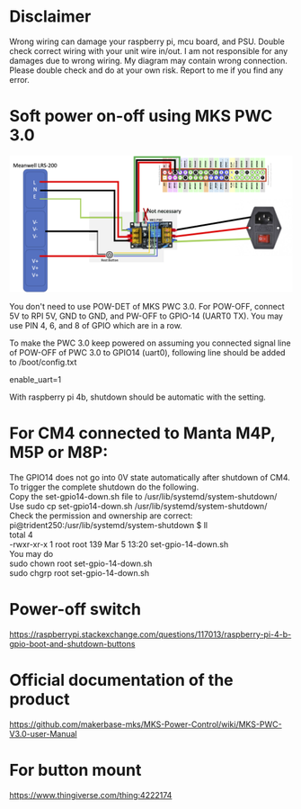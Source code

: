 # Disclaimer
Wrong wiring can damage your raspberry pi, mcu board, and PSU. Double check correct wiring with your unit wire in/out. I am not responsible for any damages due to wrong wiring. My diagram may contain wrong connection. Please double check and do at your own risk. Report to me if you find any error.

# Soft power on-off using MKS PWC 3.0

![RPi connnection](rpi_connection.png)

You don't need to use POW-DET of MKS PWC 3.0.
For POW-OFF, connect 5V to RPI 5V, GND to GND, and PW-OFF to GPIO-14 (UART0 TX). You may use PIN 4, 6, and 8 of GPIO which are in a row.

To make the PWC 3.0 keep powered on assuming you connected signal line of POW-OFF of PWC 3.0 to GPIO14 (uart0), following line should be added to /boot/config.txt

enable_uart=1

With raspberry pi 4b, shutdown should be automatic with the setting.

# For CM4 connected to Manta M4P, M5P or M8P:
The GPIO14 does not go into 0V state automatically after shutdown of CM4. To trigger the complete shutdown do the following. <br/>
Copy the set-gpio14-down.sh file to /usr/lib/systemd/system-shutdown/ <br/>
Use sudo cp set-gpio14-down.sh /usr/lib/systemd/system-shutdown/ <br/>
Check the permission and ownership are correct: <br/>
pi@trident250:/usr/lib/systemd/system-shutdown $ ll <br/>
total 4 <br/>
-rwxr-xr-x 1 root root 139 Mar  5 13:20 set-gpio-14-down.sh <br/>
You may do <br/>
sudo chown root set-gpio-14-down.sh <br/>
sudo chgrp root set-gpio-14-down.sh <br/>

# Power-off switch
https://raspberrypi.stackexchange.com/questions/117013/raspberry-pi-4-b-gpio-boot-and-shutdown-buttons



# Official documentation of the product
https://github.com/makerbase-mks/MKS-Power-Control/wiki/MKS-PWC-V3.0-user-Manual

# For button mount
https://www.thingiverse.com/thing:4222174

